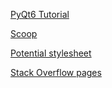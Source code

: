 [PyQt6 Tutorial](https://www.pythonguis.com/pyqt6-tutorial/)

[Scoop](https://scoop.sh/)

[Potential stylesheet](https://github.com/FuturisticGoo/pyqt5-material)

[Stack Overflow pages](https://stackoverflow.com/questions/14817210/using-buttons-in-tkinter-to-navigate-to-different-pages-of-the-application)
